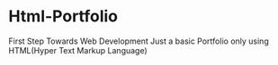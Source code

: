 # Html-Portfolio
First Step Towards Web Development 
Just a basic Portfolio only using HTML(Hyper Text Markup Language)
